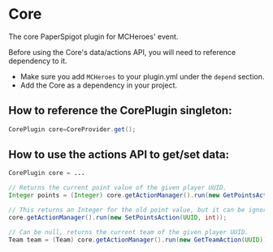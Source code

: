 # Core
The core PaperSpigot plugin for MCHeroes' event.

Before using the Core's data/actions API, you will need to reference dependency to it.
- Make sure you add `MCHeroes` to your plugin.yml under the `depend` section.
- Add the Core as a dependency in your project.

## How to reference the CorePlugin singleton:
```java
CorePlugin core=CoreProvider.get();
```

## How to use the actions API to get/set data:
```java
CorePlugin core = ...

// Returns the current point value of the given player UUID.
Integer points = (Integer) core.getActionManager().run(new GetPointsAction(UUID));

// This returns an Integer for the old point value, but it can be ignored in most cases.
core.getActionManager().run(new SetPointsAction(UUID, int));

// Can be null, returns the current team of the given player UUID.
Team team = (Team) core.getActionManager().run(new GetTeamAction(UUID));
```

